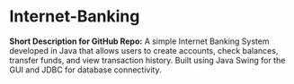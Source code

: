 # Internet-Banking
**Short Description for GitHub Repo:**  A simple Internet Banking System developed in Java that allows users to create accounts, check balances, transfer funds, and view transaction history. Built using Java Swing for the GUI and JDBC for database connectivity.
